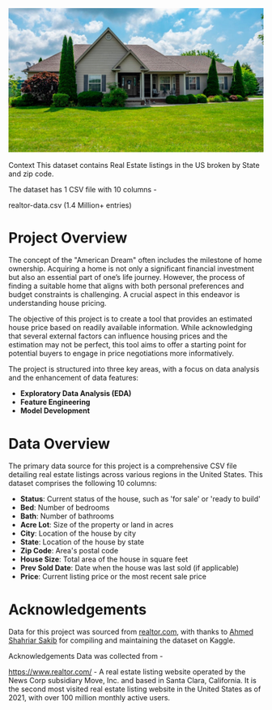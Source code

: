 ![](housing-market-2024.jpg)


Context
This dataset contains Real Estate listings in the US broken by State and zip code.

The dataset has 1 CSV file with 10 columns -

realtor-data.csv (1.4 Million+ entries)

# Project Overview

The concept of the "American Dream" often includes the milestone of home ownership. Acquiring a home is not only a significant financial investment but also an essential part of one’s life journey. However, the process of finding a suitable home that aligns with both personal preferences and budget constraints is challenging. A crucial aspect in this endeavor is understanding house pricing. 

The objective of this project is to create a tool that provides an estimated house price based on readily available information. While acknowledging that several external factors can influence housing prices and the estimation may not be perfect, this tool aims to offer a starting point for potential buyers to engage in price negotiations more informatively. 

The project is structured into three key areas, with a focus on data analysis and the enhancement of data features:
- **Exploratory Data Analysis (EDA)**
- **Feature Engineering**
- **Model Development** 

# Data Overview

The primary data source for this project is a comprehensive CSV file detailing real estate listings across various regions in the United States. This dataset comprises the following 10 columns:
* **Status**: Current status of the house, such as 'for sale' or 'ready to build'
* **Bed**: Number of bedrooms
* **Bath**: Number of bathrooms
* **Acre Lot**: Size of the property or land in acres
* **City**: Location of the house by city
* **State**: Location of the house by state
* **Zip Code**: Area's postal code
* **House Size**: Total area of the house in square feet
* **Prev Sold Date**: Date when the house was last sold (if applicable)
* **Price**: Current listing price or the most recent sale price

# Acknowledgements

Data for this project was sourced from [realtor.com](https://www.realtor.com/), with thanks to [Ahmed Shahriar Sakib](https://www.kaggle.com/ahmedshahriarsakib) for compiling and maintaining the dataset on Kaggle.




Acknowledgements
Data was collected from -

https://www.realtor.com/ - A real estate listing website operated by the News Corp subsidiary Move, Inc. and based in Santa Clara, California. It is the second most visited real estate listing website in the United States as of 2021, with over 100 million monthly active users.
